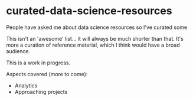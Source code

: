 # curated-data-science-resources
 People have asked me about data science resources so I've curated some

This isn't an 'awesome' list... it will always be much shorter than that.  It's more a curation of reference material, which I think would have a broad audience.

This is a work in progress.

Aspects covered (more to come):
- Analytics
- Approaching projects
